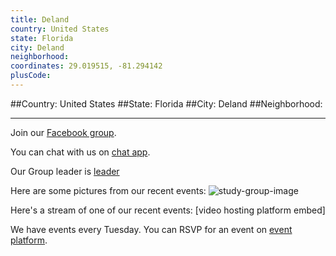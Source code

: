 ```yaml
---
title: Deland
country: United States
state: Florida
city: Deland
neighborhood: 
coordinates: 29.019515, -81.294142
plusCode:
---
```


##Country: United States
##State: Florida
##City: Deland
##Neighborhood: 
*****
Join our [Facebook group](https://www.facebook.com/groups/free.code.camp.deland).

You can chat with us on [chat app]().

Our Group leader is [leader]()

Here are some pictures from our recent events:
![study-group-image]()

Here's a stream of one of our recent events:
[video hosting platform embed]

We have events every Tuesday. You can RSVP for an event on [event platform]().
